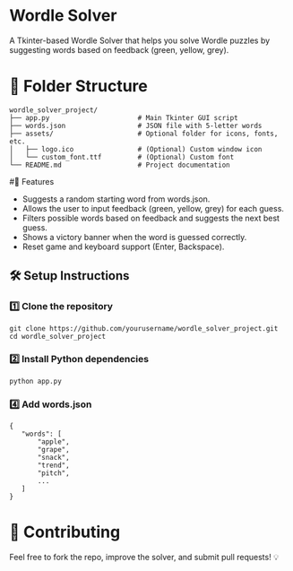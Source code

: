 # Wordle Solver
A Tkinter-based Wordle Solver that helps you solve Wordle puzzles by suggesting words based on feedback (green, yellow, grey).

# 📁 Folder Structure

```
wordle_solver_project/
├── app.py                      # Main Tkinter GUI script
├── words.json                  # JSON file with 5-letter words
├── assets/                     # Optional folder for icons, fonts, etc.
│   ├── logo.ico                # (Optional) Custom window icon
│   └── custom_font.ttf         # (Optional) Custom font
└── README.md                   # Project documentation
```

#🚀 Features

- Suggests a random starting word from words.json.
- Allows the user to input feedback (green, yellow, grey) for each guess.
- Filters possible words based on feedback and suggests the next best guess.
- Shows a victory banner when the word is guessed correctly.
- Reset game and keyboard support (Enter, Backspace).

## 🛠️ Setup Instructions
### 1️⃣ Clone the repository
```
git clone https://github.com/yourusername/wordle_solver_project.git
cd wordle_solver_project
```

### 2️⃣ Install Python dependencies

```
python app.py
```
 ### 4️⃣ Add words.json

 ```
 {
    "words": [
        "apple",
        "grape",
        "snack",
        "trend",
        "pitch",
        ...
    ]
}
```

# 🤝 Contributing
Feel free to fork the repo, improve the solver, and submit pull requests! 💡
